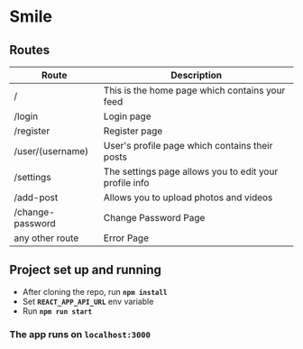 # Smile

## Routes

| Route            | Description                                            |
| ---------------- | ------------------------------------------------------ |
| /                | This is the home page which contains your feed         |
| /login           | Login page                                             |
| /register        | Register page                                          |
| /user/(username) | User's profile page which contains their posts         |
| /settings        | The settings page allows you to edit your profile info |
| /add-post        | Allows you to upload photos and videos                 |
| /change-password | Change Password Page                                   |
| any other route  | Error Page                                             |

## Project set up and running
* After cloning the repo, run **`npm install`**
* Set **``REACT_APP_API_URL``** env variable
* Run **`npm run start`**

### The app runs on **`localhost:3000`**